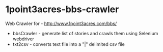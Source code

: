 # 1point3acres-bbs-crawler
Web Crawler for - http://www.1point3acres.com/bbs/

- bbsCrawler - generate list of stories and crawls them using Selenium webdriver
- txt2csv - converts text file into a "|" delimited csv file

